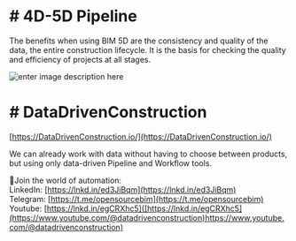 # # 4D-5D Pipeline

The benefits when using BIM 5D are the consistency and quality of the data, the entire construction lifecycle. It is the basis for checking the quality and efficiency of projects at all stages.

![enter image description here](https://DataDrivenConstruction.io/wp-content/uploads/2022/09/5D-4D-BIM-DataDrivenConstruction-Data-Revit-IFC-1-2048x1130.jpg)
# # DataDrivenConstruction

[https://DataDrivenConstruction.io/](https://DataDrivenConstruction.io/)

We can already work with data without having to choose between products, but using only data-driven Pipeline and Workflow tools.

🚀Join the world of automation:  
LinkedIn: [https://lnkd.in/ed3JiBqm](https://lnkd.in/ed3JiBqm)  
Telegram: [https://t.me/opensourcebim](https://t.me/opensourcebim)  
Youtube: [https://lnkd.in/egCRXhc5]([https://lnkd.in/egCRXhc5](https://www.youtube.com/@datadrivenconstruction)https://www.youtube.com/@datadrivenconstruction)

